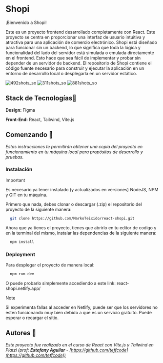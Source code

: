 # Shopi

¡Bienvenido a Shopi! 

Este es un proyecto frontend desarrollado completamente con React. Este proyecto se centra en proporcionar una interfaz de usuario intuitiva y atractiva para una aplicación de comercio electrónico. Shopi está diseñado para funcionar sin un backend, lo que significa que toda la lógica y funcionalidad del lado del servidor está simulada o emulada directamente en el frontend. Esto hace que sea fácil de implementar y probar sin depender de un servidor de backend. El repositorio de Shopi contiene el código fuente necesario para construir y ejecutar la aplicación en un entorno de desarrollo local o desplegarla en un servidor estático.

![492shots_so](https://github.com/MarkoTeixido/react-shopi/assets/89801822/8d1a0856-8616-4420-aeaf-329321c14268)
![311shots_so](https://github.com/MarkoTeixido/react-shopi/assets/89801822/9eb26171-01ae-4282-aa44-04d06f145938)
![881shots_so](https://github.com/MarkoTeixido/react-shopi/assets/89801822/d3aad3a1-9e77-45c2-9103-2294a4f73e5a)

## Stack de Tecnologías🎇

**Design:** Figma

**Front-End:** React, Tailwind, Vite.js

## Comenzando 🚀

_Estas instrucciones te permitirán obtener una copia del proyecto en funcionamiento en tu máquina local para propósitos de desarrollo y pruebas._

### Instalación

> [!IMPORTANT]
> Es necesario ya tener instalado (y actualizados en versiones) NodeJS, NPM y GIT en tu máquina.

Primero que nada, debes clonar o descargar (.zip) el repositorio del proyecto de la siguiente manera:

```bash
  git clone https://github.com/MarkoTeixido/react-shopi.git
```
Ahora que ya tienes el proyecto, tienes que abrirlo en tu editor de codigo y en la terminal del mismo, instalar las dependencias de la siguiente manera:

```bash
  npm install
```

### Deployment

Para desplegar el proyecto de manera local:

```bash
  npm run dev
```
O puede probarlo simplemente accediendo a este link: react-shopi.netlify.app/

> [!NOTE]
> Si experimenta fallas al acceder en Netlify, puede ser que los servidores no esten funcionando muy bien debido a que es un servicio gratuito. Puede esperar o recargar el sitio.

## Autores 📌

_Este proyecto fue realizado en el curso de React con Vite.js y Tailwind en Platzi (prof: **Estefany Aguilar** - [https://github.com/teffcode](https://github.com/teffcode))_